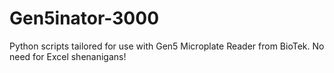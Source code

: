 # Gen5inator-3000
Python scripts tailored for use with Gen5 Microplate Reader from BioTek. No need for Excel shenanigans!
